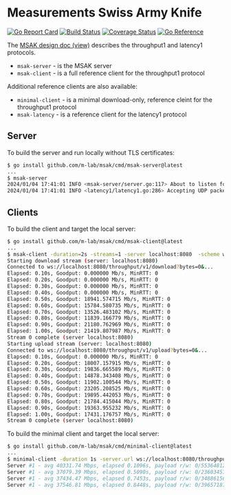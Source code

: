 # Measurements Swiss Army Knife

[![Go Report Card](https://goreportcard.com/badge/github.com/m-lab/msak)](https://goreportcard.com/report/github.com/m-lab/msak)
[![Build Status](https://github.com/m-lab/msak/actions/workflows/test.yml/badge.svg?branch=main)](https://github.com/m-lab/msak/actions/workflows/test.yml)
[![Coverage Status](https://coveralls.io/repos/github/m-lab/msak/badge.svg?branch=main)](https://coveralls.io/github/m-lab/msak?branch=main)
[![Go Reference](https://pkg.go.dev/badge/github.com/m-lab/msak.svg)](https://pkg.go.dev/github.com/m-lab/msak)

The [MSAK design doc (view)][1] describes the throughput1 and latency1 protocols.

[1]: https://docs.google.com/document/d/1OmKXGhQe2mT1gSXI2NT_SxvnKu5OHpBGIYpoWNJwmWA/edit

* `msak-server` - is the MSAK server
* `msak-client` - is a full reference client for the throughput1 protocol

Additional reference clients are also available:

* `minimal-client` - is a minimal download-only, reference cleint for the throughput1 protocol
* `msak-latency` - is a reference client for the latency1 protocol

## Server

To build the server and run locally without TLS certificates:

```sh
$ go install github.com/m-lab/msak/cmd/msak-server@latest
...
$ msak-server
2024/01/04 17:41:01 INFO <msak-server/server.go:117> About to listen for ws tests endpoint=:8080
2024/01/04 17:41:01 INFO <latency1/latency1.go:286> Accepting UDP packets...
```

## Clients

To build the client and target the local server:

```sh
$ go install github.com/m-lab/msak/cmd/msak-client@latest
...
$ msak-client -duration=2s -streams=1 -server localhost:8080  -scheme ws
Starting download stream (server: localhost:8080)
Connected to ws://localhost:8080/throughput/v1/download?bytes=0&...
Elapsed: 0.10s, Goodput: 0.000000 Mb/s, MinRTT: 0
Elapsed: 0.20s, Goodput: 0.000000 Mb/s, MinRTT: 0
Elapsed: 0.30s, Goodput: 0.000000 Mb/s, MinRTT: 0
Elapsed: 0.40s, Goodput: 0.000000 Mb/s, MinRTT: 0
Elapsed: 0.50s, Goodput: 18941.574715 Mb/s, MinRTT: 0
Elapsed: 0.60s, Goodput: 15784.580735 Mb/s, MinRTT: 0
Elapsed: 0.70s, Goodput: 13526.483102 Mb/s, MinRTT: 0
Elapsed: 0.80s, Goodput: 11839.166779 Mb/s, MinRTT: 0
Elapsed: 0.90s, Goodput: 21180.762969 Mb/s, MinRTT: 0
Elapsed: 1.00s, Goodput: 21419.807987 Mb/s, MinRTT: 0
Stream 0 complete (server localhost:8080)
Starting upload stream (server: localhost:8080)
Connected to ws://localhost:8080/throughput/v1/upload?bytes=0&...
Elapsed: 0.10s, Goodput: 0.000000 Mb/s, MinRTT: 0
Elapsed: 0.20s, Goodput: 18007.157915 Mb/s, MinRTT: 0
Elapsed: 0.30s, Goodput: 19836.665589 Mb/s, MinRTT: 0
Elapsed: 0.40s, Goodput: 14878.343408 Mb/s, MinRTT: 0
Elapsed: 0.50s, Goodput: 11902.100544 Mb/s, MinRTT: 0
Elapsed: 0.60s, Goodput: 23205.208525 Mb/s, MinRTT: 0
Elapsed: 0.70s, Goodput: 19895.442053 Mb/s, MinRTT: 0
Elapsed: 0.80s, Goodput: 21784.415044 Mb/s, MinRTT: 0
Elapsed: 0.90s, Goodput: 19363.955232 Mb/s, MinRTT: 0
Elapsed: 1.00s, Goodput: 17431.176757 Mb/s, MinRTT: 0
Stream 0 complete (server localhost:8080)
```

To build the minimal client and target the local server:

```sh
$ go install github.com/m-lab/msak/cmd/minimal-client@latest
...
$ minimal-client -duration 1s -server.url ws://localhost:8080/throughput/v1/download
Server #1 - avg 40331.74 Mbps, elapsed 0.1096s, payload r/w: 0/553648128, network r/w: 0/552605286 kernel* r/w: 532/556927351
Server #1 - avg 37079.39 Mbps, elapsed 0.5090s, payload r/w: 0/2360345763, network r/w: 0/2359320155 kernel* r/w: 532/2371631146
Server #1 - avg 37434.47 Mbps, elapsed 0.7453s, payload r/w: 0/3488615636, network r/w: 0/3487600796 kernel* r/w: 532/3504496455
Server #1 - avg 37546.81 Mbps, elapsed 0.8448s, payload r/w: 0/3965718768, network r/w: 0/3964708482 kernel* r/w: 532/3982651869
```
